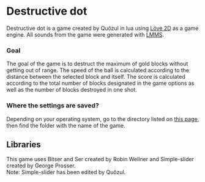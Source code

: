 # Destructive dot
Destructive dot is a game created by Quôzul in lua using [Löve 2D](https://love2d.org) as a game engine. All sounds from the game were generated with [LMMS](https://lmms.io).

### Goal
The goal of the game is to destruct the maximum of gold blocks without getting out of range. The speed of the ball is calculated according to the distance between the selected block and itself. The score is calculated according to the total number of blocks designated in the game options as well as the number of blocks destroyed in one shot.

### Where the settings are saved?
Depending on your operating system, go to the directory listed on [this page](https://love2d.org/wiki/love.filesystem), then find the folder with the name of the game.

## Libraries
This game uses Bitser and Ser created by Robin Wellner and Simple-slider created by George Prosser.  
Note: Simple-slider has been edited by Quôzul.
